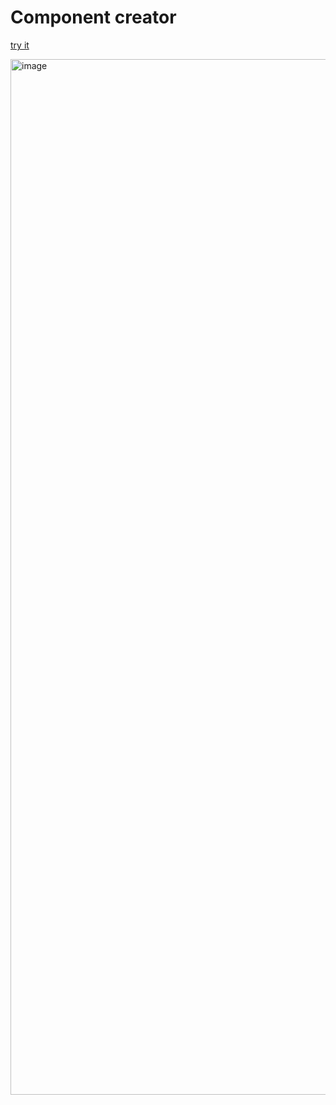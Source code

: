 # Component creator

[try it](https://bogdanq.github.io/component-creator)

<img width="1657" alt="image" src="https://user-images.githubusercontent.com/43848668/213715511-d8623cde-e56e-4ce5-84f5-c0193fd89f9d.png">
